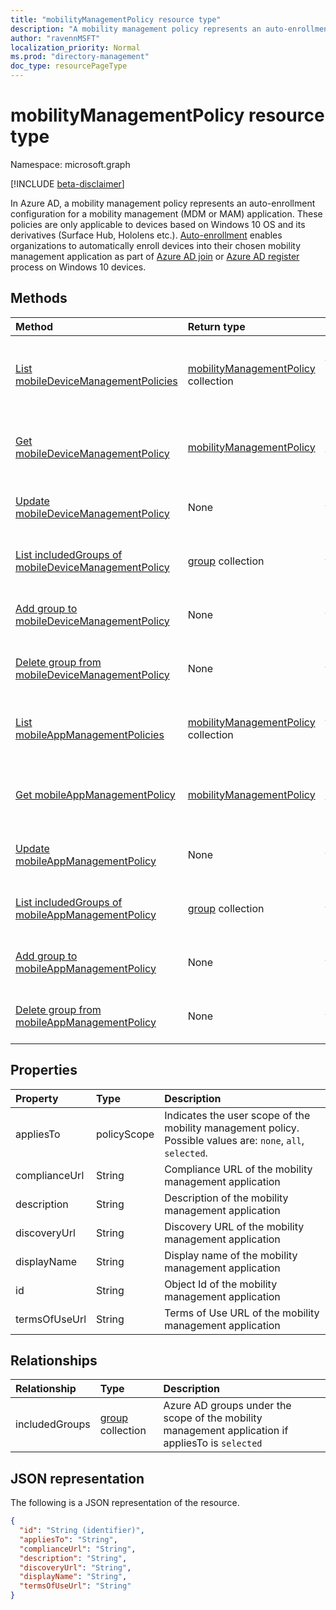 ```yaml
---
title: "mobilityManagementPolicy resource type"
description: "A mobility management policy represents an auto-enrollment policy for a mobility management application configured in Azure AD."
author: "ravennMSFT"
localization_priority: Normal
ms.prod: "directory-management"
doc_type: resourcePageType
---
```


# mobilityManagementPolicy resource type

Namespace: microsoft.graph

[!INCLUDE [beta-disclaimer](../../includes/beta-disclaimer.md)]

In Azure AD, a mobility management policy represents an auto-enrollment configuration for a mobility management (MDM or MAM) application. These policies are only applicable to devices based on Windows 10 OS and its derivatives (Surface Hub, Hololens etc.). [Auto-enrollment](https://docs.microsoft.com/windows/client-management/mdm/azure-ad-and-microsoft-intune-automatic-mdm-enrollment-in-the-new-portal) enables organizations to automatically enroll devices into their chosen mobility management application as part of [Azure AD join](https://docs.microsoft.com/azure/active-directory/devices/concept-azure-ad-join) or [Azure AD register](https://docs.microsoft.com/azure/active-directory/devices/concept-azure-ad-register) process on Windows 10 devices.

## Methods

|Method|Return type|Description|
|:---|:---|:---|
|[List mobileDeviceManagementPolicies](../api/mobiledevicemanagementpolicies-list.md)|[mobilityManagementPolicy](../resources/mobilitymanagementpolicy.md) collection|Get a list of the [mobilityManagementPolicy](../resources/mobilitymanagementpolicy.md) objects and their properties for mobile device management applications.|
|[Get mobileDeviceManagementPolicy](../api/mobiledevicemanagementpolicies-get.md)|[mobilityManagementPolicy](../resources/mobilitymanagementpolicy.md)|Read the properties and relationships of a [mobilityManagementPolicy](../resources/mobilitymanagementpolicy.md) object for a mobile device management  application.|
|[Update mobileDeviceManagementPolicy](../api/mobiledevicemanagementpolicies-update.md)|None|Update the properties of a [mobilityManagementPolicy](../resources/mobilitymanagementpolicy.md) object for a mobile device management application.|
|[List includedGroups of mobileDeviceManagementPolicy](../api/mobiledevicemanagementpolicies-list-includedgroups.md)|[group](../resources/group.md) collection|List included groups for a [mobilityManagementPolicy](../resources/mobilitymanagementpolicy.md) object for a mobile device management application.|
|[Add group to mobileDeviceManagementPolicy](../api/mobiledevicemanagementpolicies-post-includedgroups.md)|None|Add a group to the [mobilityManagementPolicy](../resources/mobilitymanagementpolicy.md) object for a mobile device management application.|
|[Delete group from mobileDeviceManagementPolicy](../api/mobiledevicemanagementpolicies-delete-includedgroups.md)|None|Delete a group from the [mobilityManagementPolicy](../resources/mobilitymanagementpolicy.md) object for a mobile device management application.|
|[List mobileAppManagementPolicies](../api/mobileappmanagementpolicies-list.md)|[mobilityManagementPolicy](../resources/mobilitymanagementpolicy.md) collection|Get a list of the [mobilityManagementPolicy](../resources/mobilitymanagementpolicy.md) objects and their properties for mobile app management applications.|
|[Get mobileAppManagementPolicy](../api/mobileappmanagementpolicies-get.md)|[mobilityManagementPolicy](../resources/mobilitymanagementpolicy.md)|Read the properties and relationships of a [mobilityManagementPolicy](../resources/mobilitymanagementpolicy.md) object for a mobile app management application.|
|[Update mobileAppManagementPolicy](../api/mobileappmanagementpolicies-update.md)|None|Update the properties of a [mobilityManagementPolicy](../resources/mobilitymanagementpolicy.md) object for a mobile app management application.|
|[List includedGroups of mobileAppManagementPolicy](../api/mobileappmanagementpolicies-list-includedgroups.md)|[group](../resources/group.md) collection|List included groups for a [mobilityManagementPolicy](../resources/mobilitymanagementpolicy.md) object for a mobile app management application.|
|[Add group to mobileAppManagementPolicy](../api/mobileappmanagementpolicies-post-includedgroups.md)|None|Add a group to the [mobilityManagementPolicy](../resources/mobilitymanagementpolicy.md) object for a mobile app management application.
|[Delete group from mobileAppManagementPolicy](../api/mobileappmanagementpolicies-delete-includedgroups.md)|None|Delete a group from the [mobilityManagementPolicy](../resources/mobilitymanagementpolicy.md) object for a mobile app management application.|

## Properties

|Property|Type|Description|
|:---|:---|:---|
|appliesTo|policyScope|Indicates the user scope of the mobility management policy. Possible values are: `none`, `all`, `selected`.|
|complianceUrl|String|Compliance URL of the mobility management application|
|description|String|Description of the mobility management application|
|discoveryUrl|String|Discovery URL of the mobility management application|
|displayName|String|Display name of the mobility management application|
|id|String|Object Id of the mobility management application|
|termsOfUseUrl|String|Terms of Use URL of the mobility management application|

## Relationships

|Relationship|Type|Description|
|:---|:---|:---|
|includedGroups|[group](../resources/group.md) collection|Azure AD groups under the scope of the mobility management application if appliesTo is `selected`|

## JSON representation

The following is a JSON representation of the resource.
<!-- {
  "blockType": "resource",
  "keyProperty": "id",
  "@odata.type": "microsoft.graph.mobilityManagementPolicy",
  "openType": false
}
-->

``` json
{
  "id": "String (identifier)",
  "appliesTo": "String",
  "complianceUrl": "String",
  "description": "String",
  "discoveryUrl": "String",
  "displayName": "String",
  "termsOfUseUrl": "String"
}
```

<!-- uuid: 5c98f801-d1c4-44eb-ac11-f72b6754deda
2020-03-23T22:34:45.203Z -->
<!-- {
  "type": "#page.annotation",
  "description": "mobilityManagementPolicy resource",
  "keywords": "",
  "section": "documentation",
  "tocPath": ""
}
-->
